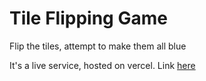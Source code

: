 # Tile Flipping Game

Flip the tiles, attempt to make them all blue

It's a live service, hosted on vercel. Link <a href="https://tile-flipping-game-82vvowive-christians-projects-bf7f2c97.vercel.app/">here</a>
